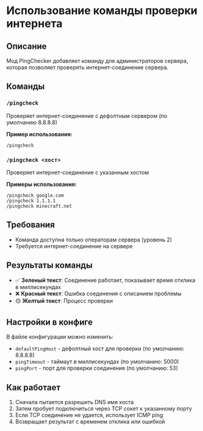 # Использование команды проверки интернета

## Описание
Мод PingChecker добавляет команду для администраторов сервера, которая позволяет проверять интернет-соединение сервера.

## Команды

### `/pingcheck`
Проверяет интернет-соединение с дефолтным сервером (по умолчанию 8.8.8.8)

**Пример использования:**
```
/pingcheck
```

### `/pingcheck <хост>`
Проверяет интернет-соединение с указанным хостом

**Примеры использования:**
```
/pingcheck google.com
/pingcheck 1.1.1.1
/pingcheck minecraft.net
```

## Требования
- Команда доступна только операторам сервера (уровень 2)
- Требуется интернет-соединение на сервере

## Результаты команды
- ✅ **Зеленый текст**: Соединение работает, показывает время отклика в миллисекундах
- ❌ **Красный текст**: Ошибка соединения с описанием проблемы
- 🟡 **Желтый текст**: Процесс проверки

## Настройки в конфиге
В файле конфигурации можно изменить:
- `defaultPingHost` - дефолтный хост для проверки (по умолчанию: 8.8.8.8)
- `pingTimeout` - таймаут в миллисекундах (по умолчанию: 5000)
- `pingPort` - порт для проверки соединения (по умолчанию: 53)

## Как работает
1. Сначала пытается разрешить DNS имя хоста
2. Затем пробует подключиться через TCP сокет к указанному порту
3. Если TCP соединение не удается, использует ICMP ping
4. Возвращает результат с временем отклика или ошибкой 